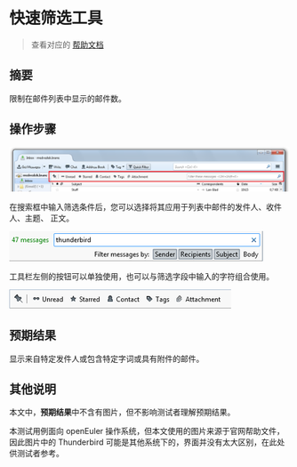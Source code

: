 # 快速筛选工具

> 查看对应的 [帮助文档](https://support.mozilla.org/zh-CN/kb/%E5%BF%AB%E9%80%9F%E7%AD%9B%E9%80%89%E5%B7%A5%E5%85%B7#thunderbird:linux:tb102)

## 摘要

限制在邮件列表中显示的邮件数。

## 操作步骤

![快速筛选工具-1](./img/快速筛选工具-1.png)

在搜索框中输入筛选条件后，您可以选择将其应用于列表中邮件的发件人、收件人、主题、 正文。

![快速筛选工具-2](./img/快速筛选工具-2.png)

工具栏左侧的按钮可以单独使用，也可以与筛选字段中输入的字符组合使用。

![快速筛选工具-3](./img/快速筛选工具-3.png)

## 预期结果

显示来自特定发件人或包含特定字词或具有附件的邮件。

## 其他说明

本文中，**预期结果**中不含有图片，但不影响测试者理解预期结果。

本测试用例面向 openEuler 操作系统，但本文使用的图片来源于官网帮助文件，因此图片中的 Thunderbird 可能是其他系统下的，界面并没有太大区别，在此处供测试者参考。
